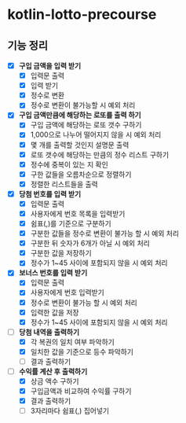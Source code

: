 # kotlin-lotto-precourse
## 기능 정리
- [x] **구입 금액을 입력 받기**
    - [x] 입력문 출력
    - [x] 입력 받기
    - [x] 정수로 변환
    - [x] 정수로 변환이 불가능할 시 예외 처리
- [x] **구입 금액만큼에 해당하는 로또를 출력 하기**
    - [x] 구입 금액에 해당하는 로또 갯수 구하기
    - [x] 1,000으로 나누어 떨어지지 않을 시 예외 처리
    - [x] 몇 개를 출력할 것인지 설명문 출력
    - [x] 로또 갯수에 해당하는 만큼의 정수 리스트 구하기
    - [x] 정수에 중복이 있는 지 확인
    - [x] 구한 값들을 오름차순으로 정렬하기
    - [x] 정렬한 리스트들을 출력
- [x] **당첨 번호를 입력 받기**
    - [x] 입력문 출력
    - [x] 사용자에게 번호 목록을 입력받기
    - [x] 쉼표(,)를 기준으로 구분하기
    - [x] 구분한 값들을 정수로 변환이 불가능 할 시 예외 처리
    - [x] 구분한 뒤 숫자가 6개가 아닐 시 예외 처리
    - [x] 구분한 값을 저장하기
    - [x] 정수가 1~45 사이에 포함되지 않을 시 예외 처리
- [x] **보너스 번호를 입력 받기**
    - [x] 입력문 출력
    - [x] 사용자에게 번호 입력받기
    - [x] 정수로 변환이 불가능 할 시 예외 처리
    - [x] 입력한 값을 저장
    - [x] 정수가 1~45 사이에 포함되지 않을 시 예외 처리
- [ ] **당첨 내역을 출력하기**
    - [x] 각 복권의 일치 여부 파악하기
    - [x] 일치한 값을 기준으로 등수 파악하기
    - [ ] 결과 출력하기
- [ ] **수익률 계산 후 출력하기**
    - [x] 상금 액수 구하기
    - [x] 구입금액과 비교하여 수익률 구하기
    - [x] 결과 출력하기
    - [ ] 3자리마다 쉼표(,) 집어넣기
